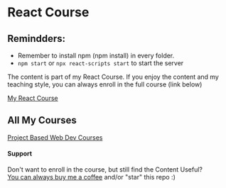 # React Course

## Remindders:

- Remember to install npm (npm install) in every folder.
- `npm start` or `npx react-scripts start` to start the server

The content is part of my React Course. If you enjoy the content and my teaching style, you can always enroll in the full course (link below)

[My React Course](https://www.udemy.com/course/react-tutorial-and-projects-course/?referralCode=FEE6A921AF07E2563CEF)

## All My Courses

[Project Based Web Dev Courses](https://www.johnsmilga.com/)

#### Support

Don't want to enroll in the course, but still find the Content Useful?<br>
[You can always buy me a coffee](https://www.buymeacoffee.com/johnsmilga) and/or "star" this repo :)
